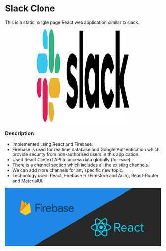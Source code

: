 # Slack Clone


This is a static, single page React web application similar to slack.

<p align="center">
  <a href="https://github.com/swapnalshahil/slack">
    <img src="https://raw.githubusercontent.com/swapnalshahil/slack/f7621102eae5a5bc159ad42e39b0b9bd759f2234/public/slack-logo.svg?token=AN6Z3MOX7I5PYFSIIOE6EKLDVVYJ2" alt="Logo" width="300" height="300">
  </a>
</p>


### Description
- Implemented using React and Firebase.
- Firebase is used for realtime database and Google Authentication which provide security from non-authorised users in this application.
- Used React Context API to access data globally (for ease).
- There is a channel section which includes all the existing channels.
- We can add more channels for any specific new topic.
- Technology used: React, Firebase -> (Firestore and Auth), React-Router and MaterialUI.



<p align="center">
  <a href="https://github.com/swapnalshahil/slack">
    <img src="https://raw.githubusercontent.com/swapnalshahil/slack/main/public/github_firebase_react.webp?token=GHSAT0AAAAAAB4MLR2NBEMF6QRMCO2MLYOWY5NPYRA" alt="">
  </a>
</p>


